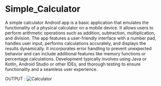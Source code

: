 # Simple_Calculator
A simple calculator Android app is a basic application that emulates the functionality of a physical calculator on a mobile device. It allows users to perform arithmetic operations such as addition, subtraction, multiplication, and division. The app features a user-friendly interface with a number pad, handles user input, performs calculations accurately, and displays the results dynamically. It incorporates error handling to prevent unexpected behavior and can include additional features like memory functions or percentage calculations. Development typically involves using Java or Kotlin, Android Studio or other IDEs, and thorough testing to ensure functionality and a seamless user experience.

OUTPUT :
![Calculator](https://github.com/harsharajb/Simple_Calculator/assets/109401373/209d72ee-9d5f-40a8-909f-49d06382f92f)
